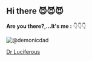 ## Hi there 😈😈😈


**Are you there?,...It's me :** 👇👇👇


![@demonicdad](https://img.shields.io/badge/DrLuciferous-A81D33?style=for-the-badge&logo=debian&logoColor=white) 

<div align="centre"><a href="https://github.com/demonicdad/.github" rel="me">Dr Luciferous</a></div>
